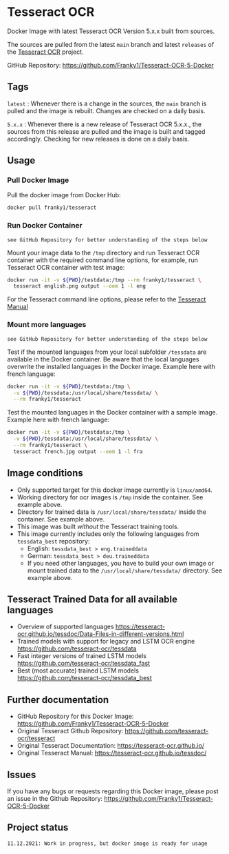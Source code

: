 # Tesseract OCR

Docker Image with latest Tesseract OCR Version 5.x.x built from sources.

The sources are pulled from the latest `main` branch and latest `releases` of the [Tesseract OCR](https://github.com/tesseract-ocr/tesseract) project.

GitHub Repository: <https://github.com/Franky1/Tesseract-OCR-5-Docker>

## Tags

`latest` : Whenever there is a change in the sources, the `main` branch is pulled and the image is rebuilt. Changes are checked on a daily basis.

`5.x.x` : Whenever there is a new release of Tesseract OCR 5.x.x., the sources from this release are pulled and the image is built and tagged accordingly. Checking for new releases is done on a daily basis.

## Usage

### Pull Docker Image

Pull the docker image from Docker Hub:

```bash
docker pull franky1/tesseract
```

### Run Docker Container

```text
see GitHub Repository for better understanding of the steps below
```

Mount your image data to the `/tmp` directory and run Tesseract OCR container with the required command line options, for example, run Tesseract OCR container with test image:

```bash
docker run -it -v ${PWD}/testdata:/tmp --rm franky1/tesseract \
  tesseract english.png output --oem 1 -l eng
```

For the Tesseract command line options, please refer to the [Tesseract Manual](https://tesseract-ocr.github.io/tessdoc/)

### Mount more languages

```text
see GitHub Repository for better understanding of the steps below
```

Test if the mounted languages from your local subfolder `/tessdata` are available in the Docker container.
Be aware that the local languages overwrite the installed languages in the Docker image. Example here with french language:

```bash
docker run -it -v ${PWD}/testdata:/tmp \
  -v ${PWD}/tessdata:/usr/local/share/tessdata/ \
  --rm franky1/tesseract
```

Test the mounted languages in the Docker container with a sample image. Example here with french language:

```bash
docker run -it -v ${PWD}/testdata:/tmp \
  -v ${PWD}/tessdata:/usr/local/share/tessdata/ \
  --rm franky1/tesseract \
  tesseract french.jpg output --oem 1 -l fra
```

## Image conditions

- Only supported target for this docker image currently is `linux/amd64`.
- Working directory for ocr images is `/tmp` inside the container. See example above.
- Directory for trained data is `/usr/local/share/tessdata/` inside the container. See example above.
- This image was built _without_ the Tesseract training tools.
- This image currently includes only the following languages from `tessdata_best` repository:
  - English: `tessdata_best > eng.traineddata`
  - German: `tessdata_best > deu.traineddata`
  - If you need other languages, you have to build your own image or mount trained data to the `/usr/local/share/tessdata/` directory. See example above.

## Tesseract Trained Data for all available languages

- Overview of supported languages <https://tesseract-ocr.github.io/tessdoc/Data-Files-in-different-versions.html>
- Trained models with support for legacy and LSTM OCR engine <https://github.com/tesseract-ocr/tessdata>
- Fast integer versions of trained LSTM models <https://github.com/tesseract-ocr/tessdata_fast>
- Best (most accurate) trained LSTM models <https://github.com/tesseract-ocr/tessdata_best>

## Further documentation

- GitHub Repository for this Docker Image: <https://github.com/Franky1/Tesseract-OCR-5-Docker>
- Original Tesseract Github Repository: <https://github.com/tesseract-ocr/tesseract>
- Original Tesseract Documentation: <https://tesseract-ocr.github.io/>
- Original Tesseract Manual: <https://tesseract-ocr.github.io/tessdoc/>

## Issues

If you have any bugs or requests regarding this Docker image, please post an issue in the Github Repository:
<https://github.com/Franky1/Tesseract-OCR-5-Docker>

## Project status

```text
11.12.2021: Work in progress, but docker image is ready for usage
```
